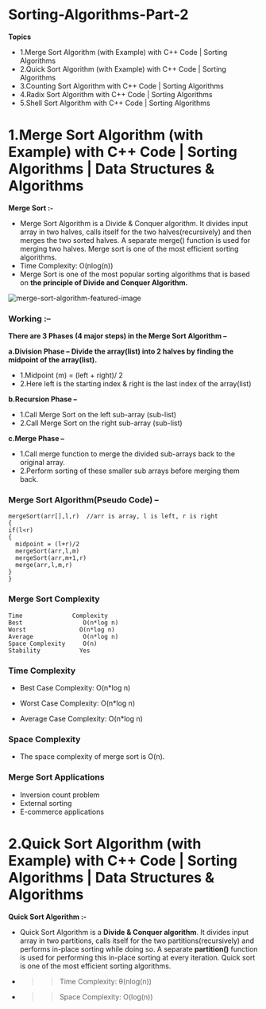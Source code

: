 # Sorting-Algorithms-Part-2
<b>Topics</b>
* 1.Merge Sort Algorithm (with Example) with C++ Code | Sorting Algorithms
* 2.Quick Sort Algorithm (with Example) with C++ Code | Sorting Algorithms 
* 3.Counting Sort Algorithm with C++ Code | Sorting Algorithms 
* 4.Radix Sort Algorithm with C++ Code | Sorting Algorithms 
* 5.Shell Sort Algorithm with C++ Code | Sorting Algorithms 
##
# 1.Merge Sort Algorithm (with Example) with C++ Code | Sorting Algorithms | Data Structures & Algorithms
<b>Merge Sort :-</b>
* Merge Sort Algorithm is a Divide & Conquer algorithm. It divides input array in two halves, calls itself for the two halves(recursively) and then merges the two sorted halves. A separate merge() function is used for merging two halves. Merge sort is one of the most efficient sorting algorithms.
* Time Complexity: O(nlog(n))
* Merge Sort is one of the most popular sorting algorithms that is based on <b>the principle of Divide and Conquer Algorithm.</b>

![merge-sort-algorithm-featured-image](https://user-images.githubusercontent.com/80576654/164886190-9339341f-d217-4e8c-913f-3765c1b384cd.jpg)


### Working :–
<b>There are 3 Phases (4 major steps) in the Merge Sort Algorithm –</b>

<b>a.Division Phase – Divide the array(list) into 2 halves by finding the midpoint of the array(list).</b>
* 1.Midpoint (m) = (left + right)/ 2
* 2.Here left is the starting index & right is the last index of the array(list)
 
<b>b.Recursion Phase –</b>
 * 1.Call Merge Sort on the left sub-array (sub-list)
 * 2.Call Merge Sort on the right sub-array (sub-list)
 
<b>c.Merge Phase –</b>
 * 1.Call merge function to merge the divided sub-arrays back to the original array.
 * 2.Perform sorting of these smaller sub arrays before merging them back.

### Merge Sort Algorithm(Pseudo Code) –
    mergeSort(arr[],l,r)  //arr is array, l is left, r is right
    {
    if(l<r)
    {
      midpoint = (l+r)/2
      mergeSort(arr,l,m)
      mergeSort(arr,m+1,r)
      merge(arr,l,m,r)
    }
    }

### Merge Sort Complexity
    Time              Complexity	 
    Best	             O(n*log n)
    Worst	            O(n*log n)
    Average         	 O(n*log n)
    Space Complexity	 O(n)
    Stability	        Yes
 ### Time Complexity
* Best Case Complexity: O(n*log n)

* Worst Case Complexity: O(n*log n)

* Average Case Complexity: O(n*log n)

### Space Complexity
* The space complexity of merge sort is O(n).

### Merge Sort Applications
* Inversion count problem
* External sorting
* E-commerce applications
##

# 2.Quick Sort Algorithm (with Example) with C++ Code | Sorting Algorithms | Data Structures & Algorithms
<b>Quick Sort Algorithm :-</b>
* Quick Sort Algorithm is a <b>Divide & Conquer algorithm</b>. It divides input array in two partitions, calls itself for the two partitions(recursively) and performs in-place sorting while doing so. A separate <b>partition()</b> function is used for performing this in-place sorting at every iteration. Quick sort is one of the most efficient sorting algorithms.

* >> Time Complexity: θ(nlog(n))
* >> Space Complexity: O(log(n))
